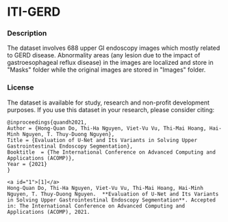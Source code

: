 # ITI-GERD
### Description
The dataset involves 688 upper GI endoscopy images which mostly related to GERD disease.
Abnormality areas (any lesion due to the impact of gastroesophageal reflux disease) in the images are localized and store in "Masks" folder while the original images are stored in "Images" folder.

### License
The dataset is available for study, research and non-profit development purposes.
If you use this dataset in your research, please consider citing:

	@inproceedings{quandh2021,
	Author = {Hong-Quan Do, Thi-Ha Nguyen, Viet-Vu Vu, Thi-Mai Hoang, Hai-Minh Nguyen, T. Thuy-Duong Nguyen},
	Title = {Evaluation of U-Net and Its Variants in Solving Upper Gastrointestinal Endoscopy Segmentation},
	Booktitle  = {The International Conference on Advanced Computing and Applications (ACOMP)},
	Year = {2021}
	}

	<a id="1">[1]</a> 
	Hong-Quan Do, Thi-Ha Nguyen, Viet-Vu Vu, Thi-Mai Hoang, Hai-Minh Nguyen, T. Thuy-Duong Nguyen.  **Evaluation of U-Net and Its Variants in Solving Upper Gastrointestinal Endoscopy Segmentation**. Accepted in: The International Conference on Advanced Computing and Applications (ACOMP), 2021.
		